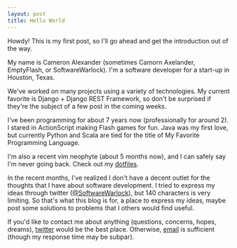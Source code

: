 ```yaml
---
layout: post
title: Hello World
---
```



<div class="message">
  Howdy! This is my first post, so I'll go ahead and get the introduction out of the way.
</div>

My name is Cameron Alexander (sometimes Camorn Axelander, EmptyFlash, or SoftwareWarlock). I'm a software developer for a start-up in Houston, Texas.

We've worked on many projects using a variety of technologies. My current favorite is Django + Django REST Framework, so don't be surprised if they're the subject of a few post in the coming weeks.

I've been programming for about 7 years now (professionally for around 2). I stared in ActionScript making Flash games for fun. Java was my first love, but currently Python and Scala are tied for the title of My Favorite Programming Language.

I'm also a recent vim neophyte (about 5 months now), and I can safely say I'm never going back. Check out my [dotfiles](https://github.com/SoftwareWarlock/dotfiles).

In the recent months, I've realized I don't have a decent outlet for the thoughts that I have about software development. I tried to express my ideas through twitter ([@SoftwareWarlock](https://twitter.com/SoftwareWarlock)), but 140 characters is very limiting. So that's what this blog is for, a place to express my ideas, maybe post some solutions to problems that I others would find useful.

If you'd like to contact me about anything (questions, concerns, hopes, dreams), [twitter](https://twitter.com/SoftwareWarlock) would be the best place. Otherwise, [email](mailto:emptyflash@gmail.com) is sufficient (though my response time may be subpar).
